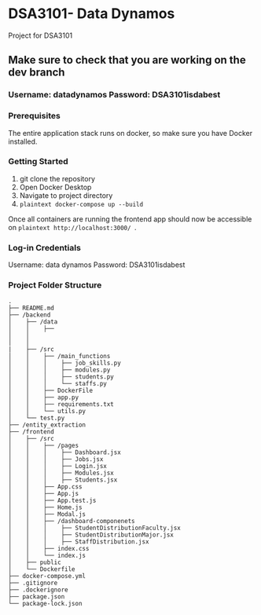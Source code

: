 # DSA3101- Data Dynamos
Project for DSA3101

## Make sure to check that you are working on the dev branch
### Username: datadynamos Password: DSA3101isdabest

### Prerequisites
The entire application stack runs on docker, so make sure you have Docker installed.

### Getting Started
1. git clone the repository
2. Open Docker Desktop
3. Navigate to project directory
4. ```plaintext docker-compose up --build ```

Once all containers are running the frontend app should now be accessible on ```plaintext http://localhost:3000/ ```. 

### Log-in Credentials
Username: data dynamos
Password: DSA3101isdabest

### Project Folder Structure
```plaintext
.
├── README.md
├── /backend
│    ├── /data
│    │    ├──
│    │
│    │
|    ├── /src
│    │    ├── /main_functions
│    │    │    ├── job_skills.py
│    │    │    ├── modules.py
│    │    │    ├── students.py
│    │    │    └── staffs.py
│    │    ├── DockerFile
│    │    ├── app.py
│    │    ├── requirements.txt
│    │    └── utils.py
│    └── test.py
├── /entity_extraction
├── /frontend
│    ├── /src
│    │    ├── /pages
│    │    │    ├── Dashboard.jsx
│    │    │    ├── Jobs.jsx
│    │    │    ├── Login.jsx
│    │    │    ├── Modules.jsx
│    │    │    ├── Students.jsx
│    │    ├── App.css
│    │    ├── App.js
│    │    ├── App.test.js
│    │    ├── Home.js
│    │    ├── Modal.js
│    │    ├── /dashboard-componenets
│    │    │    ├── StudentDistributionFaculty.jsx
│    │    │    ├── StudentDistributionMajor.jsx
│    │    │    ├── StaffDistribution.jsx
│    │    ├── index.css
│    │    └── index.js
│    ├── public
│    └── Dockerfile
├── docker-compose.yml
├── .gitignore
├── .dockerignore
├── package.json
└── package-lock.json

```
